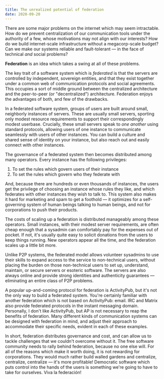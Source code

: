 ```yaml
---
title: The unrealized potential of federation
date: 2020-09-20
---
```


There are some major problems on the internet which may seem intractable. How do
we prevent centralization of our communication tools under the authority of a
few, whose motivations may not align with our interests? How do we build
internet-scale infrastructure without a megacorp-scale budget? Can we make our
systems reliable and fault-tolerant &mdash; in the face of technical *and*
social problems?

**Federation** is an idea which takes a swing at all of these problems.

The key trait of a software system which is *federated* is that the servers are
controlled by independent, sovereign entities, and that they exist together
under a common web of communication protocols and social agreements. This
occupies a sort of middle ground between the centralized architecture and the
peer-to-peer (or "decentralized") architecture. Federation enjoys the advantages
of both, and few of the drawbacks.

In a federated software system, groups of users are built around small,
neighborly instances of servers. These are usually small servers, sporting only
modest resource requirements to support their correspondingly modest userbase.
Crucially, these small servers speak to *one another* using standard protocols,
allowing users of one instance to communicate seamlessly with users of other
instances. You can build a culture and shared sense of identity on your
instance, but also reach out and easily connect with other instances.

The governance of a federated system then becomes distributed among many
operators. Every instance has the following privileges:

1. To set the rules which govern users of their instance
2. To set the rules which govern who they federate with

And, because there are hundreds or even thousands of instances, the users get
the privilege of choosing an instance whose rules they like, and which federates
with other instances they wish to talk to. This system also makes it hard for
marketing and spam to get a foothold &mdash; it optimizes for a self-governing
system of human beings talking to human beings, and not for corporations to push
their products.

The costs of scaling up a federation is distributed manageably among these
operators. Small instances, with their modest server requirements, are often
cheap enough that a sysadmin can comfortably pay for the expenses out of pocket.
If not, it's usually quite easy to solicit donations from the users to keep
things running. New operators appear all the time, and the federation scales up
a little bit more.

Unlike P2P systems, the federated model allows volunteer sysadmins to use their
skills to expand access to the service to non-technical users, without placing
the burden on those non-technical users to set up, understand, maintain, or
secure servers or esoteric software. The servers are also always online and
provide strong identities and authenticity guarantees &mdash; eliminating an
entire class of P2P problems.

A popular up-and-coming protocol for federation is ActivityPub, but it's not the
only way to build a federated system. You're certainly familiar with another
federation which is not based on ActivityPub: email. IRC and Matrix also provide
federated protocols in the instant messaging domain. Personally, I don't like
ActivityPub, but AP is not necessary to reap the benefits of federation. Many
different kinds of communication systems can be designed with federation in
mind, and adjust their approach to accommodate their specific needs, evident in
each of these examples.

In short, federation distributes governance and cost, and can allow us to tackle
challenges that we couldn't overcome without it. The free software community
needs to rally behind federation, because no one else will. For all of the
reasons which make it worth doing, it is not rewarding for corporations.  They
would much rather build walled gardens and centralize, centralize, centralize
&mdash; it's more profitable!  Democratic software which puts control into the
hands of the users is something we're going to have to take for ourselves. Viva
la federación!
